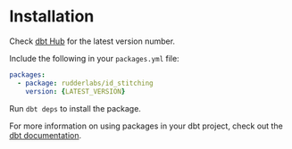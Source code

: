 # Installation

Check [dbt Hub](https://hub.getdbt.com/rudderlabs/id_stitching/latest/) for the latest version number.

Include the following in your `packages.yml` file:

```yaml
packages:
  - package: rudderlabs/id_stitching
    version: {LATEST_VERSION}
```

Run `dbt deps` to install the package.

For more information on using packages in your dbt project, check out the [dbt documentation](https://docs.getdbt.com/docs/build/packages/). 
